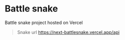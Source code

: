 # Battle snake

Battle snake project hosted on Vercel

> Snake url https://next-battlesnake.vercel.app/api
